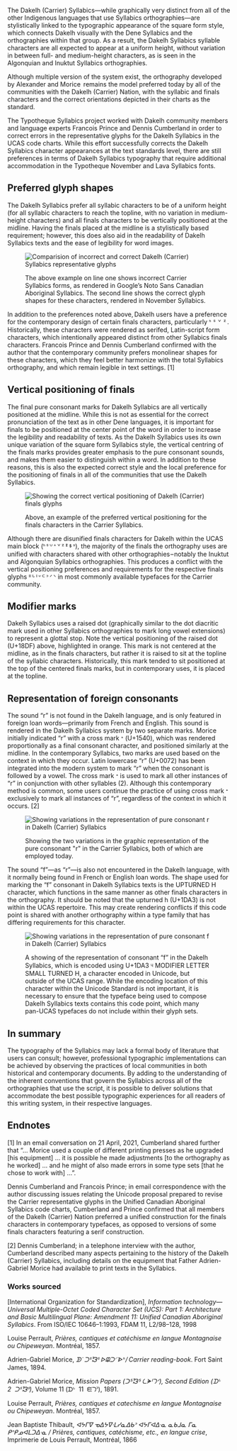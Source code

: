 The Dakelh (Carrier) Syllabics—while graphically very distinct from all of the other Indigenous languages that use Syllabics orthographies—are stylistically linked to the typographic appearance of the square form style, which connects Dakelh visually with the Dene Syllabics and the orthographies within that group. As a result, the Dakelh Syllabics syllable characters are all expected to appear at a uniform height, without variation in between full- and medium-height characters, as is seen in the Algonquian and Inuktut Syllabics orthographies.

Although multiple version of the system exist, the orthography developed by Alexander and Morice  remains the model preferred today by all of the communities with the Dakelh (Carrier) Nation, with the syllabic and finals characters and the correct orientations depicted in their charts as the standard.

The Typotheque Syllabics project worked with Dakelh community members and language experts Francois Prince and Dennis Cumberland in order to correct errors in the representative glyphs for the Dakelh Syllabics in the UCAS code charts. While this effort successfully corrects the Dakelh Syllabics character appearances at the text standards level, there are still preferences in terms of Dakelh Syllabics typography that require additional accommodation in the Typotheque November and Lava Syllabics fonts.

## Preferred glyph shapes

The Dakelh Syllabics prefer all syllabic characters to be of a uniform height (for all syllabic characters to reach the topline, with no variation in medium-height characters) and all finals characters to be vertically positioned at the midline. Having the finals placed at the midline is a stylistically based requirement; however, this does also aid in the readability of Dakelh Syllabics texts and the ease of legibility for word images.

<figure>

![Comparision of incorrect and correct Dakelh (Carrier) Syllabics representative glyphs](images/article_05_figure_01.svg)

<figcaption>The above example on line one shows incorrect Carrier Syllabics forms, as rendered in Google’s Noto Sans Canadian Aboriginal Syllabics. The second line shows the correct glyph shapes for these characters, rendered in November Syllabics.</figcaption>

</figure>

In addition to the preferences noted above, Dakelh users have a preference for the contemporary design of certain finals characters, particularly ᑋ  ᔆ  ᘁ  ᙆ . Historically, these characters were rendered as serifed, Latin-script form characters, which intentionally appeared distinct from other Syllabics finals characters. Francois Prince and Dennis Cumberland confirmed with the author that the contemporary community prefers monolinear shapes for these characters, which they feel better harmonize with the total Syllabics orthography, and which remain legible in text settings. \[1\]

## Vertical positioning of finals

The final pure consonant marks for Dakelh Syllabics are all vertically positioned at the midline. While this is not as essential for the correct pronunciation of the text as in other Dene languages, it is important for finals to be positioned at the center point of the word in order to increase the legibility and readability of texts. As the Dakelh Syllabics uses its own unique variation of the square form Syllabics style, the vertical centring of the finals marks provides greater emphasis to the pure consonant sounds, and makes them easier to distinguish within a word. In addition to these reasons, this is also the expected correct style and the local preference for the positioning of finals in all of the communities that use the Dakelh Syllabics.

<figure>

![Showing the correct vertical positioning of Dakelh (Carrier) finals glyphs](images/article_05_figure_02.svg)

<figcaption>Above, an example of the preferred vertical positioning for the finals characters in the Carrier Syllabics.</figcaption>

</figure>

Although there are disunified finals characters for Dakelh within the UCAS main block (ᑋ ᔆ ᓑ ᗮ ᘁ ᙆ ᙇ ᙚ ᣵ), the majority of the finals the orthography uses are unified with characters shared with other orthographies – notably the Inuktut and Algonquian Syllabics orthographies. This produces a conflict with the vertical positioning preferences and requirements for the respective finals glyphs ᐦ ᒡ ᑊ ᐡ ᒼ ᐣ ᐟ ᐠ in most commonly available typefaces for the Carrier community.

## Modifier marks

Dakelh Syllabics uses a raised dot (graphically similar to the dot diacritic mark used in other Syllabics orthographies to mark long vowel extensions) to represent a glottal stop. Note the vertical positioning of the raised dot (U+18DF) above, highlighted in orange. This mark is not centered at the midline, as in the finals characters, but rather it is raised to sit at the topline of the syllabic characters. Historically, this mark tended to sit positioned at the top of the centered finals marks, but in contemporary uses, it is placed at the topline.

## Representation of foreign consonants

The sound “r” is not found in the Dakelh language, and is only featured in foreign loan words—primarily from French and English. This sound is rendered in the Dakelh Syllabics system by two separate marks. Morice initially indicated “r” with a cross mark ᕀ (U+1540), which was rendered proportionally as a final consonant character, and positioned similarly at the midline. In the contemporary Syllabics, two marks are used based on the context in which they occur. Latin lowercase “r” (U+0072) has been integrated into the modern system to mark “r” when the consonant is followed by a vowel. The cross mark ᕀ is used to mark all other instances of “r” in conjunction with other syllables (2). Although this contemporary method is common, some users continue the practice of using cross mark ᕀ exclusively to mark all instances of “r”, regardless of the context in which it occurs. \[2\]

<figure>

![Showing variations in the representation of pure consonant r in Dakelh (Carrier) Syllabics](images/article_05_figure_03.svg)

<figcaption>Showing the two variations in the graphic representation of the pure consonant "r" in the Carrier Syllabics, both of which are employed today.</figcaption>

</figure>

The sound “f”—as “r”—is also not encountered in the Dakelh language, with it normally being found in French or English loan words. The shape used for marking the “f” consonant in Dakelh Syllabics texts is the UPTURNED H character, which functions in the same manner as other finals characters in the orthography. It should be noted that the upturned h (U+1DA3) is not within the UCAS repertoire. This may create rendering conflicts if this code point is shared with another orthography within a type family that has differing requirements for this character.

<figure>

![Showing variations in the representation of pure consonant f in Dakelh (Carrier) Syllabics](images/article_05_figure_04.svg)

<figcaption>A showing of the representation of consonant “f” in the Dakelh Syllabics, which is encoded using U+1DA3 ᶣ MODIFIER LETTER SMALL TURNED H, a character encoded in Unicode, but outside of the UCAS range. While the encoding location of this character within the Unicode Standard is not important, it is necessary to ensure that the typeface being used to compose Dakelh Syllabics texts contains this code point, which many pan-UCAS typefaces do not include within their glyph sets.</figcaption>

</figure>

## In summary

The typography of the Syllabics may lack a formal body of literature that users can consult; however, professional typographic implementations can be achieved by observing the practices of local communities in both historical and contemporary documents. By adding to the understanding of the inherent conventions that govern the Syllabics across all of the orthographies that use the script, it is possible to deliver solutions that accommodate the best possible typographic experiences for all readers of this writing system, in their respective languages.

## Endnotes

\[1\] In an email conversation on 21 April, 2021, Cumberland shared further that “… Morice used a couple of different printing presses as he upgraded [his equipment] … it is possible he made adjustments [to the orthography as he worked] … and he might of also made errors in some type sets [that he chose to work with] …”.

Dennis Cumberland and Francois Prince; in email correspondence with the author discussing issues relating the Unicode proposal prepared to revise the Carrier representative glyphs in the Unified Canadian Aboriginal Syllabics code charts, Cumberland and Prince confirmed that all members of the Dakelh (Carrier) Nation preferred a unified construction for the finals characters in contemporary typefaces, as opposed to versions of some finals characters featuring a serif construction.

\[2\] Dennis Cumberland; in a telephone interview with the author, Cumberland described many aspects pertaining to the history of the Dakelh (Carrier) Syllabics, including details on the equipment that Father Adrien-Gabriel Morice had available to print texts in the Syllabics.

### Works sourced

[International Organization for Standardization], *Information technology—Universal Multiple-Octet Coded Character Set (UCS): Part 1: Architecture and Basic Multilingual Plane: Amendment 11: Unified Canadian Aboriginal Syllabics*. From ISO/IEC 10646–1:1993, FDAM 11, L2/98–128, 1998

Louise Perrault, *Prières, cantiques et catéchisme en langue Montagnaise ou Chipeweyan*. Montréal, 1857.

Adrien-Gabriel Morice, *ᗫᣟ ᑐᔆᘼᔆ ᐅᙨᑐᐟᣟᐈᑋ / Carrier reading-book*. Fort Saint James, 1894.

Adrien-Gabriel Morice, *Mission Papers (ᑐᔆᘼᔆ ᘇᗘᑊᘄᐟ), Second Edition (ᗪᒡ   2   ᑐᔆᘼᔆ)*, Volume 11 (ᗪᒡ   11   ᙓᘄᐣ), 1891.

Louise Perrault, *Prières, cantiques et catechisme en langue Montagnaise ou Chipeweyan*. Montréal, 1857.

Jean Baptiste Thibault, *ᐊᔭᒥᐁ ᓀᐃᔭᐁᐧᒪᓯᓇᐃᑲᐣ ᐊᔭᒥᐊᐃᐧᓇ ᓇᑲᒧᓇ ᒥᓇ ᑭᐢᑭᓄᐊᒪᑐᐃᐧᓇ / Prières, cantiques, catéchisme, etc., en langue crise*, Imprimerie de Louis Perrault, Montréal, 1866

